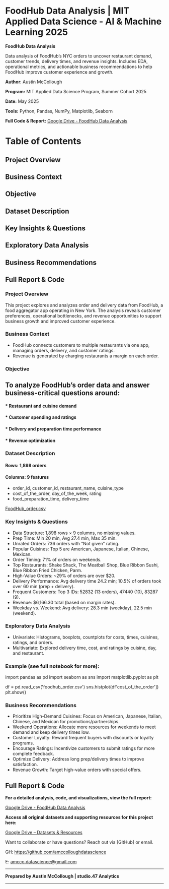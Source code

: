 # FoodHub Data Analysis | MIT Applied Data Science - AI & Machine Learning 2025
**FoodHub Data Analysis**

Data analysis of FoodHub’s NYC orders to uncover restaurant demand, customer trends, delivery times, and revenue insights. Includes EDA, operational metrics, and actionable business recommendations to help FoodHub improve customer experience and growth.

**Author**: Austin McCollough

**Program:** MIT Applied Data Science Program, Summer Cohort 2025

**Date:** May 2025

**Tools:** Python, Pandas, NumPy, Matplotlib, Seaborn

**Full Code & Report:** [Google Drive - FoodHub Data Analysis](https://drive.google.com/drive/folders/1e7yDv_x9WkTem7zJ96lc_sg9OCl-cyx7?usp=share_link)

# Table of Contents

## Project Overview
## Business Context
## Objective
## Dataset Description
## Key Insights & Questions
## Exploratory Data Analysis
## Business Recommendations
## Full Report & Code

### Project Overview

This project explores and analyzes order and delivery data from FoodHub, a food aggregator app operating in New York. The analysis reveals customer preferences, operational bottlenecks, and revenue opportunities to support business growth and improved customer experience.

### Business Context

* FoodHub connects customers to multiple restaurants via one app, managing orders, delivery, and customer ratings.
* Revenue is generated by charging restaurants a margin on each order.

### Objective

## To analyze FoodHub’s order data and answer business-critical questions around:
#### * Restaurant and cuisine demand
#### * Customer spending and ratings
#### * Delivery and preparation time performance
#### * Revenue optimization

### Dataset Description

#### Rows: 1,898 orders
#### Columns: 9 features
 * order_id, customer_id, restaurant_name, cuisine_type
 * cost_of_the_order, day_of_the_week, rating
 * food_preparation_time, delivery_time

[FoodHub_order.csv](https://drive.google.com/file/d/1anS6z7QTGEEhrCo2j48NVhCTnmMZFX0P/view?usp=share_link)

### Key Insights & Questions

 * Data Structure: 1,898 rows × 9 columns, no missing values.
 * Prep Time: Min 20 min, Avg 27.4 min, Max 35 min.
 * Unrated Orders: 736 orders with “Not given” rating.
 * Popular Cuisines: Top 5 are American, Japanese, Italian, Chinese, Mexican.
 * Order Timing: 71% of orders on weekends.
 * Top Restaurants: Shake Shack, The Meatball Shop, Blue Ribbon Sushi, Blue Ribbon Fried Chicken, Parm.
 * High-Value Orders: ~29% of orders are over $20.
 * Delivery Performance: Avg delivery time 24.2 min; 10.5% of orders took over 60 min (prep + delivery).
 * Frequent Customers: Top 3 IDs: 52832 (13 orders), 47440 (10), 83287 (9).
 * Revenue: $6,166.30 total (based on margin rates).
 * Weekday vs. Weekend: Avg delivery: 28.3 min (weekday), 22.5 min (weekend).

### Exploratory Data Analysis

* Univariate: Histograms, boxplots, countplots for costs, times, cuisines, ratings, and orders.
* Multivariate: Explored delivery time, cost, and ratings by cuisine, day, and restaurant.

### Example (see full notebook for more):
import pandas as pd
import seaborn as sns
import matplotlib.pyplot as plt

df = pd.read_csv('foodhub_order.csv')
sns.histplot(df'cost_of_the_order'])
plt.show()

### Business Recommendations

* Prioritize High-Demand Cuisines: Focus on American, Japanese, Italian, Chinese, and Mexican for promotions/partnerships.
* Weekend Operations: Allocate more resources for weekends to meet demand and keep delivery times low.
* Customer Loyalty: Reward frequent buyers with discounts or loyalty programs.
* Encourage Ratings: Incentivize customers to submit ratings for more complete feedback.
* Optimize Delivery: Address long prep/delivery times to improve satisfaction.
* Revenue Growth: Target high-value orders with special offers.

## Full Report & Code

**For a detailed analysis, code, and visualizations, view the full report:**  

  [Google Drive - FoodHub Data Analysis](https://drive.google.com/drive/folders/1e7yDv_x9WkTem7zJ96lc_sg9OCl-cyx7?usp=share_link)


**Access all original datasets and supporting resources for this project here:**

  [Google Drive – Datasets & Resources](https://drive.google.com/drive/folders/1U3uqmgscmtUMRHzXVNDIFQca0S8FJUER?usp=share_link)

Want to collaborate or have questions? Reach out via [GitHub] or email.

GH: https://github.com/amccolloughdatascience

E: amcco.datascience@gmail.com

---

**Prepared by Austin McCollough | studio.47 Analytics**  

---

